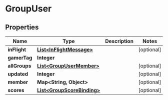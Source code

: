 

# GroupUser


## Properties

| Name | Type | Description | Notes |
|------------ | ------------- | ------------- | -------------|
|**inFlight** | [**List&lt;InFlightMessage&gt;**](InFlightMessage.md) |  |  [optional] |
|**gamerTag** | **Integer** |  |  |
|**allGroups** | [**List&lt;GroupUserMember&gt;**](GroupUserMember.md) |  |  [optional] |
|**updated** | **Integer** |  |  [optional] |
|**member** | **Map&lt;String, Object&gt;** |  |  [optional] |
|**scores** | [**List&lt;GroupScoreBinding&gt;**](GroupScoreBinding.md) |  |  [optional] |



